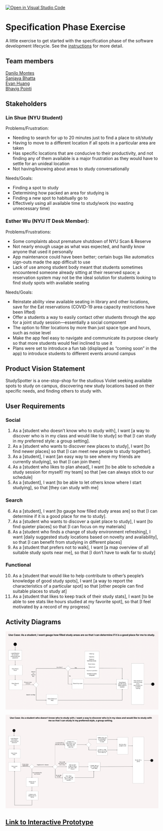 [![Open in Visual Studio Code](https://classroom.github.com/assets/open-in-vscode-c66648af7eb3fe8bc4f294546bfd86ef473780cde1dea487d3c4ff354943c9ae.svg)](https://classroom.github.com/online_ide?assignment_repo_id=8553901&assignment_repo_type=AssignmentRepo)
# Specification Phase Exercise

A little exercise to get started with the specification phase of the software development lifecycle. See the [instructions](instructions.md) for more detail.

## Team members

[Danilo Montes](https://github.com/danilo-montes) \
[Sanjaya Bhatta](https://github.com/itSanjaya) \
[Evan Huang](https://github.com/EV9H) \
[Bhavig Pointi](https://github.com/bpointi)

## Stakeholders

### Lin Shue (NYU Student)

Problems/Frustration:

- Needing to search for up to 20 minutes just to find a place to sit/study
- Having to move to a different location if all spots in a particular area are taken
- Has specific locations that are conducive to their productivity, and not finding any of them available is a major frustration as they would have to settle for an unideal location
- Not having/knowing about areas to study conversationally

Needs/Goals:
- Finding a spot to study
- Determining how packed an area for studying is
- Finding a new spot to habitually go to 
- Effectively using all available time to study/work (no wasting unnecessary time)

### Esther Wu (NYU IT Desk Member):
Problems/Frustrations:
- Some complaints about premature shutdown of NYU Scan & Reserve
- Not nearly enough usage as what was expected, and hardly know anyone that used it personally
- App maintenance could have been better; certain bugs like automatics sign-outs made the app difficult to use
- Lack of use among student body meant that students sometimes encountered someone already sitting at their reserved space; a reservation system may not be the ideal solution for students looking to find study spots with available seating

Needs/Goals:
- Reinstate ability view available seating in library and other locations, save for the Eat reservations (COVID-19 area capacity restrictions have been lifted)
- Offer a students a way to easily contact other students through the app for a joint study session—essentially a social component
- The option to filter locations by more than just space type and hours, such as noise level
- Make the app feel easy to navigate and communicate its purpose clearly so that more students would feel inclined to use it
- Plans were set to introduce a fun tab (displayed as “coming soon” in the app) to introduce students to different events around campus


## Product Vision Statement

StudySpotter is a one-stop-shop for the studious Violet seeking available spots to study on campus, discovering new study locations based on their specific needs, and finding others to study with.

## User Requirements

### Social
1. As a [student who doesn’t know who to study with], I want [a way to discover who is in my class and would like to study] so that [I can study in my preferred style: a group setting].
2. As a [student who wants to discover new places to study], I want [to find newer places] so that [I can meet new people to study together].
3. As a [student], I want [an easy way to see where my friends are currently studying], so that [I can join them]
4. As a [student who likes to plan ahead], I want [to be able to schedule a study session for myself/ my team] so that [we can always stick to our schedule]
5. As a [student], I want [to be able to let others know where I start studying], so that [they can study with me]
### Search
6. As a [student], I want [to gauge how filled study areas are] so that [I can determine if it is a good place for me to study].
7. As a [student who wants to discover a quiet place to study], I want [to find quieter places] so that [I can focus on my materials]
8. As a [student who finds a change of study environment refreshing], I want [daily suggested study locations based on novelty and availability], so that [I can benefit from studying in different places]
9. As a [student that prefers not to walk], I want [a map overview of all suitable study spots near me], so that [I don’t have to walk far to study]
### Functional
10. As a [student that would like to help contribute to other’s people’s knowledge of good study spots], I want [a way to report the characteristics of a particular spot] so that [other people can find suitable places to study at]
11. As a [student that likes to keep track of their study stats], I want [to be able to see stats like hours studied at my favorite spot], so that [I feel motivated by a record of my progress]

## Activity Diagrams

![use case 1](./images/use_case_1.png)

![use case 2](./images/use_case_2.png)

## [Link to Interactive Prototype](https://www.figma.com/proto/iP4zj6bMcgTh4W49lfLxPL/StudySpotter---SE-Project-1?node-id=48%3A2540&scaling=scale-down&page-id=36%3A477&starting-point-node-id=48%3A2540)
